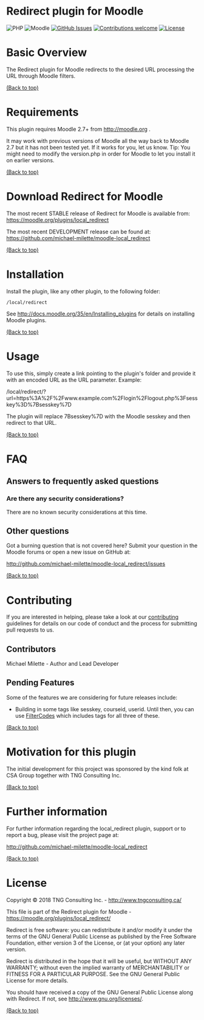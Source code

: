 Redirect plugin for Moodle
====================================
![PHP](https://img.shields.io/badge/PHP-v5.6%20%2F%20v7.0%20%2F%20v7.1-blue.svg)
![Moodle](https://img.shields.io/badge/Moodle-v2.7%20to%20v3.5-orange.svg)
[![GitHub Issues](https://img.shields.io/github/issues/michael-milette/moodle-local_redirect.svg)](https://github.com/michael-milette/moodle-local_redirect/issues)
[![Contributions welcome](https://img.shields.io/badge/contributions-welcome-green.svg)](#contributing)
[![License](https://img.shields.io/badge/License-GPL%20v3-blue.svg)](#license)

# Basic Overview

The Redirect plugin for Moodle redirects to the desired URL processing the URL through Moodle filters.

[(Back to top)](#table-of-contents)

# Requirements

This plugin requires Moodle 2.7+ from http://moodle.org .

It may work with previous versions of Moodle all the way back to Moodle 2.7 but it has not been tested yet. If it works for you, let us know. Tip: You might need to modify the version.php in order for Moodle to let you install it on earlier versions.

[(Back to top)](#table-of-contents)

# Download Redirect for Moodle

The most recent STABLE release of Redirect for Moodle is available from:
https://moodle.org/plugins/local_redirect

The most recent DEVELOPMENT release can be found at:
https://github.com/michael-milette/moodle-local_redirect

[(Back to top)](#table-of-contents)

# Installation

Install the plugin, like any other plugin, to the following folder:

    /local/redirect

See http://docs.moodle.org/35/en/Installing_plugins for details on installing Moodle plugins.

[(Back to top)](#table-of-contents)

# Usage

To use this, simply create a link pointing to the plugin's folder and provide it with an encoded URL as the URL parameter. Example:

/local/redirect/?url=https%3A%2F%2Fwww.example.com%2Flogin%2Flogout.php%3Fsesskey%3D%7Bsesskey%7D

The plugin will replace 7Bsesskey%7D with the Moodle sesskey and then redirect to that URL.

[(Back to top)](#table-of-contents)

# FAQ

## Answers to frequently asked questions

### Are there any security considerations?

There are no known security considerations at this time.

## Other questions

Got a burning question that is not covered here? Submit your question in the Moodle forums or open a new issue on GitHub at:

http://github.com/michael-milette/moodle-local_redirect/issues

[(Back to top)](#table-of-contents)

# Contributing

If you are interested in helping, please take a look at our [contributing](https://github.com/michael-milette/moodle-local_redirect/blob/master/CONTRIBUTING.md) guidelines for details on our code of conduct and the process for submitting pull requests to us.

## Contributors

Michael Milette - Author and Lead Developer

## Pending Features

Some of the features we are considering for future releases include:

* Building in some tags like sesskey, courseid, userid. Until then, you can use [FilterCodes](https://moodle.org/plugins/filter_filtercodes) which includes tags for all three of these.

[(Back to top)](#table-of-contents)

# Motivation for this plugin

The initial development for this project was sponsored by the kind folk at CSA Group together with TNG Consulting Inc.

[(Back to top)](#table-of-contents)

# Further information

For further information regarding the local_redirect plugin, support or to
report a bug, please visit the project page at:

http://github.com/michael-milette/moodle-local_redirect

[(Back to top)](#table-of-contents)

# License

Copyright © 2018 TNG Consulting Inc. - http://www.tngconsulting.ca/

This file is part of the Redirect plugin for Moodle - https://moodle.org/plugins/local_redirect/

Redirect is free software: you can redistribute it and/or modify
it under the terms of the GNU General Public License as published by
the Free Software Foundation, either version 3 of the License, or
(at your option) any later version.

Redirect is distributed in the hope that it will be useful,
but WITHOUT ANY WARRANTY; without even the implied warranty of
MERCHANTABILITY or FITNESS FOR A PARTICULAR PURPOSE.  See the
GNU General Public License for more details.

You should have received a copy of the GNU General Public License
along with Redirect.  If not, see <http://www.gnu.org/licenses/>.

[(Back to top)](#table-of-contents)